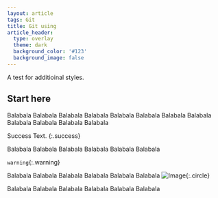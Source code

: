 ```yaml
---
layout: article
tags: Git
title: Git using
article_header:
  type: overlay
  theme: dark
  background_color: '#123'
  background_image: false
---
```


A test for additioinal styles.
<!--more-->

## Start here

Balabala Balabala Balabala Balabala Balabala Balabala 
Balabala Balabala Balabala Balabala Balabala Balabala 

Success Text.
{:.success}

Balabala Balabala Balabala Balabala Balabala Balabala 

`warning`{:.warning}

Balabala Balabala Balabala Balabala Balabala Balabala 
![Image](https://picjumbo.com/wp-content/uploads/country-bread-serving-1080x720.jpg){:.circle}

Balabala Balabala Balabala Balabala Balabala Balabala 
